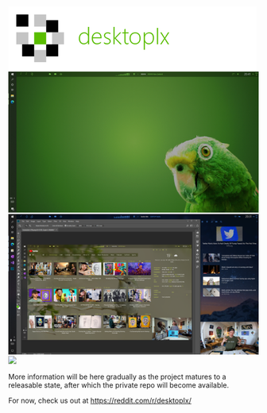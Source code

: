 <img src="/res/img/banner_4.png" />

<img src="/res/img/screen_1_1280_2.png" />

<img src="/res/img/screen_5_1280.png" />

<img src="https://preview.redd.it/iitxjt8b6o051.png?width=951&format=png&auto=webp&s=2bc48bb3ba0d507d76a2d9a496ac6751b165742f" />

More information will be here gradually as the project matures to a releasable state, after which the private repo will become available.

For now, check us out at https://reddit.com/r/desktopIx/

